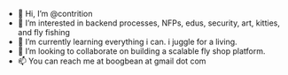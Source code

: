 - 👋 Hi, I’m @contrition
- 👀 I’m interested in backend processes, NFPs, edus, security, art, kitties, and fly fishing
- 🌱 I’m currently learning everything i can. i juggle for a living.
- 💞️ I’m looking to collaborate on building a scalable fly shop platform.
- 📫 You can reach me at boogbean at gmail dot com

<!---
contrition/contrition is a ✨ special ✨ repository because its `README.md` (this file) appears on your GitHub profile.
You can click the Preview link to take a look at your changes.
--->
